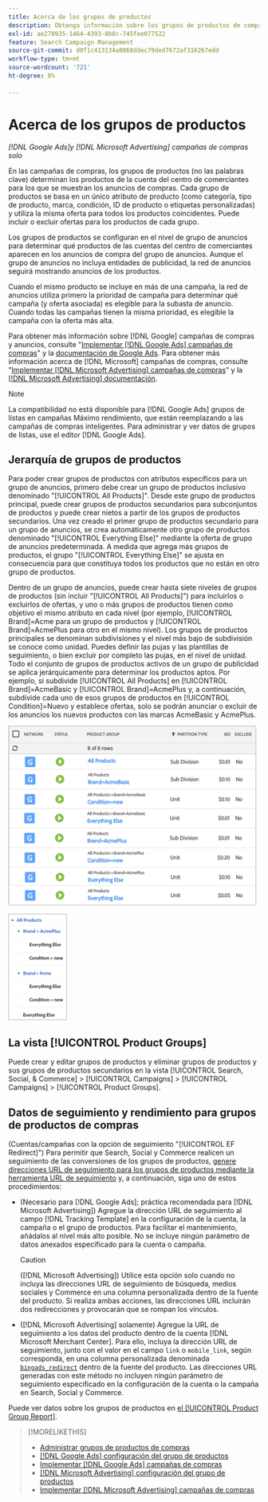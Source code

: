 ```yaml
---
title: Acerca de los grupos de productos
description: Obtenga información sobre los grupos de productos de compras en campañas de compras.
exl-id: ae270935-1464-4393-8b8c-745fee077522
feature: Search Campaign Management
source-git-commit: d0f1c413134a0868ddec79ded7672af316267edd
workflow-type: tm+mt
source-wordcount: '721'
ht-degree: 0%

---
```


# Acerca de los grupos de productos

*[!DNL Google Ads]y [!DNL Microsoft Advertising] campañas de compras solo*

En las campañas de compras, los grupos de productos (no las palabras clave) determinan los productos de la cuenta del centro de comerciantes para los que se muestran los anuncios de compras. Cada grupo de productos se basa en un único atributo de producto (como categoría, tipo de producto, marca, condición, ID de producto o etiquetas personalizadas) y utiliza la misma oferta para todos los productos coincidentes. Puede incluir o excluir ofertas para los productos de cada grupo.

Los grupos de productos se configuran en el nivel de grupo de anuncios para determinar qué productos de las cuentas del centro de comerciantes aparecen en los anuncios de compra del grupo de anuncios. Aunque el grupo de anuncios no incluya entidades de publicidad, la red de anuncios seguirá mostrando anuncios de los productos.

Cuando el mismo producto se incluye en más de una campaña, la red de anuncios utiliza primero la prioridad de campaña para determinar qué campaña (y oferta asociada) es elegible para la subasta de anuncio. Cuando todas las campañas tienen la misma prioridad, es elegible la campaña con la oferta más alta.

Para obtener más información sobre [!DNL Google] campañas de compras y anuncios, consulte &quot;[Implementar [!DNL Google Ads] campañas de compras](/help/search-social-commerce/campaign-management/special-workflows/google-shopping-campaigns.md)&quot; y la [documentación de Google Ads](https://support.google.com/google-ads/answer/3455481?visit_id=638205553638977410-2592024034&rd=1). Para obtener más información acerca de [!DNL Microsoft] campañas de compras, consulte &quot;[Implementar [!DNL Microsoft Advertising] campañas de compras](/help/search-social-commerce/campaign-management/special-workflows/microsoft-shopping-campaigns.md)&quot; y la [[!DNL Microsoft Advertising] documentación](https://help.bingads.microsoft.com/#apex/3/en/50903/1-500).

>[!NOTE]
>
>La compatibilidad no está disponible para [!DNL Google Ads] grupos de listas en campañas Máximo rendimiento, que están reemplazando a las campañas de compras inteligentes. Para administrar y ver datos de grupos de listas, use el editor [!DNL Google Ads].

## Jerarquía de grupos de productos

Para poder crear grupos de productos con atributos específicos para un grupo de anuncios, primero debe crear un grupo de productos inclusivo denominado &quot;[!UICONTROL All Products]&quot;. Desde este grupo de productos principal, puede crear grupos de productos secundarios para subconjuntos de productos y puede crear nietos a partir de los grupos de productos secundarios. Una vez creado el primer grupo de productos secundario para un grupo de anuncios, se crea automáticamente otro grupo de productos denominado &quot;[!UICONTROL Everything Else]&quot; mediante la oferta de grupo de anuncios predeterminada. A medida que agrega más grupos de productos, el grupo &quot;[!UICONTROL Everything Else]&quot; se ajusta en consecuencia para que constituya todos los productos que no están en otro grupo de productos.

Dentro de un grupo de anuncios, puede crear hasta siete niveles de grupos de productos (sin incluir &quot;[!UICONTROL All Products]&quot;) para incluirlos o excluirlos de ofertas, y uno o más grupos de productos tienen como objetivo el mismo atributo en cada nivel (por ejemplo, [!UICONTROL Brand]=Acme para un grupo de productos y [!UICONTROL Brand]=AcmePlus para otro en el mismo nivel). Los grupos de productos principales se denominan subdivisiones y el nivel más bajo de subdivisión se conoce como unidad. Puedes definir las pujas y las plantillas de seguimiento, o bien excluir por completo las pujas, en el nivel de unidad. Todo el conjunto de grupos de productos activos de un grupo de publicidad se aplica jerárquicamente para determinar los productos aptos. Por ejemplo, si subdivide [!UICONTROL All Products] en [!UICONTROL Brand]=AcmeBasic y [!UICONTROL Brand]=AcmePlus y, a continuación, subdivide cada uno de esos grupos de productos en [!UICONTROL Condition]=Nuevo y establece ofertas, solo se podrán anunciar o excluir de los anuncios los nuevos productos con las marcas AcmeBasic y AcmePlus.

![Ejemplo de un conjunto de grupos de productos](/help/search-social-commerce/assets/product-group-list.png "Ejemplo de un conjunto de grupos de productos")

![Ejemplo de jerarquía de grupos de productos](/help/search-social-commerce/assets/product-group-tree.png "Ejemplo de jerarquía de grupos de productos")

## La vista [!UICONTROL Product Groups]

Puede crear y editar grupos de productos y eliminar grupos de productos y sus grupos de productos secundarios en la vista [!UICONTROL Search, Social, & Commerce] > [!UICONTROL Campaigns] > [!UICONTROL Campaigns] > [!UICONTROL Product Groups].

## Datos de seguimiento y rendimiento para grupos de productos de compras

(Cuentas/campañas con la opción de seguimiento &quot;[!UICONTROL EF Redirect]&quot;) Para permitir que Search, Social y Commerce realicen un seguimiento de las conversiones de los grupos de productos, [genere direcciones URL de seguimiento para los grupos de productos mediante la herramienta URL de seguimiento](/help/search-social-commerce/tools/click-tracking-url-generate.md) y, a continuación, siga uno de estos procedimientos:

* (Necesario para [!DNL Google Ads]; práctica recomendada para [!DNL Microsoft Advertising]) Agregue la dirección URL de seguimiento al campo [!DNL Tracking Template] en la configuración de la cuenta, la campaña o el grupo de productos. Para facilitar el mantenimiento, añádalos al nivel más alto posible. No se incluye ningún parámetro de datos anexados especificado para la cuenta o campaña.

  >[!CAUTION]
  >
  >([!DNL Microsoft Advertising]) Utilice esta opción solo cuando no incluya las direcciones URL de seguimiento de búsqueda, medios sociales y Commerce en una columna personalizada dentro de la fuente del producto. Si realiza ambas acciones, las direcciones URL incluirán dos redirecciones y provocarán que se rompan los vínculos.

* ([!DNL Microsoft Advertising] solamente) Agregue la URL de seguimiento a los datos del producto dentro de la cuenta [!DNL Microsoft Merchant Center]. Para ello, incluya la dirección URL de seguimiento, junto con el valor en el campo `link` o `mobile_link`, según corresponda, en una columna personalizada denominada [`bingads_redirect`](https://help.ads.microsoft.com/#apex/3/en/51084/0) dentro de la fuente del producto. Las direcciones URL generadas con este método no incluyen ningún parámetro de seguimiento especificado en la configuración de la cuenta o la campaña en Search, Social y Commerce.

Puede ver datos sobre los grupos de productos en [el [!UICONTROL Product Group Report]](/help/search-social-commerce/reports/management/basic-advanced/product-group-report.md).

>[!MORELIKETHIS]
>
>* [Administrar grupos de productos de compras](product-group-manage.md)
>* [[!DNL Google Ads] configuración del grupo de productos](product-group-settings-google.md)
>* [Implementar [!DNL Google Ads] campañas de compras](/help/search-social-commerce/campaign-management/special-workflows/google-shopping-campaigns.md)
>* [[!DNL Microsoft Advertising] configuración del grupo de productos](product-group-settings-microsoft.md)
>* [Implementar [!DNL Microsoft Advertising] campañas de compras](/help/search-social-commerce/campaign-management/special-workflows/microsoft-shopping-campaigns.md)
